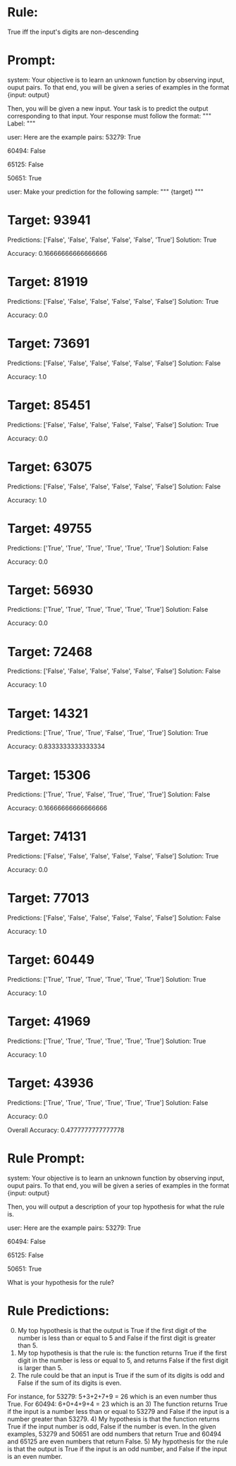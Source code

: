 # Rule:
True iff the input's digits are non-descending

# Prompt:
system:
Your objective is to learn an unknown function by observing input, ouput pairs.
To that end, you will be given a series of examples in the format {input: output}

Then, you will be given a new input. Your task is to predict the output corresponding to that input.
Your response must follow the format:
"""
Label: <your prediction>
"""

user:
Here are the example pairs:
53279: True

60494: False

65125: False

50651: True

user:
Make your prediction for the following sample:
"""
{target}
"""

# Target: 93941
Predictions: ['False', 'False', 'False', 'False', 'False', 'True']
Solution: True

Accuracy: 0.16666666666666666

# Target: 81919
Predictions: ['False', 'False', 'False', 'False', 'False', 'False']
Solution: True

Accuracy: 0.0

# Target: 73691
Predictions: ['False', 'False', 'False', 'False', 'False', 'False']
Solution: False

Accuracy: 1.0

# Target: 85451
Predictions: ['False', 'False', 'False', 'False', 'False', 'False']
Solution: True

Accuracy: 0.0

# Target: 63075
Predictions: ['False', 'False', 'False', 'False', 'False', 'False']
Solution: False

Accuracy: 1.0

# Target: 49755
Predictions: ['True', 'True', 'True', 'True', 'True', 'True']
Solution: False

Accuracy: 0.0

# Target: 56930
Predictions: ['True', 'True', 'True', 'True', 'True', 'True']
Solution: False

Accuracy: 0.0

# Target: 72468
Predictions: ['False', 'False', 'False', 'False', 'False', 'False']
Solution: False

Accuracy: 1.0

# Target: 14321
Predictions: ['True', 'True', 'True', 'False', 'True', 'True']
Solution: True

Accuracy: 0.8333333333333334

# Target: 15306
Predictions: ['True', 'True', 'False', 'True', 'True', 'True']
Solution: False

Accuracy: 0.16666666666666666

# Target: 74131
Predictions: ['False', 'False', 'False', 'False', 'False', 'False']
Solution: True

Accuracy: 0.0

# Target: 77013
Predictions: ['False', 'False', 'False', 'False', 'False', 'False']
Solution: False

Accuracy: 1.0

# Target: 60449
Predictions: ['True', 'True', 'True', 'True', 'True', 'True']
Solution: True

Accuracy: 1.0

# Target: 41969
Predictions: ['True', 'True', 'True', 'True', 'True', 'True']
Solution: True

Accuracy: 1.0

# Target: 43936
Predictions: ['True', 'True', 'True', 'True', 'True', 'True']
Solution: False

Accuracy: 0.0

Overall Accuracy: 0.4777777777777778

# Rule Prompt:
system:
Your objective is to learn an unknown function by observing input, ouput pairs.
To that end, you will be given a series of examples in the format {input: output}
    
Then, you will output a description of your top hypothesis for what the rule is.

user:
Here are the example pairs:
53279: True

60494: False

65125: False

50651: True

What is your hypothesis for the rule?

# Rule Predictions:
0) My top hypothesis is that the output is True if the first digit of the number is less than or equal to 5 and False if the first digit is greater than 5.
1) My top hypothesis is that the rule is: the function returns True if the first digit in the number is less or equal to 5, and returns False if the first digit is larger than 5.
2) The rule could be that an input is True if the sum of its digits is odd and False if the sum of its digits is even. 

For instance, for 53279: 5+3+2+7+9 = 26 which is an even number thus True. 
For 60494: 6+0+4+9+4 = 23 which is an
3) The function returns True if the input is a number less than or equal to 53279 and False if the input is a number greater than 53279.
4) My hypothesis is that the function returns True if the input number is odd, False if the number is even. In the given examples, 53279 and 50651 are odd numbers that return True and 60494 and 65125 are even numbers that return False.
5) My hypothesis for the rule is that the output is True if the input is an odd number, and False if the input is an even number.

